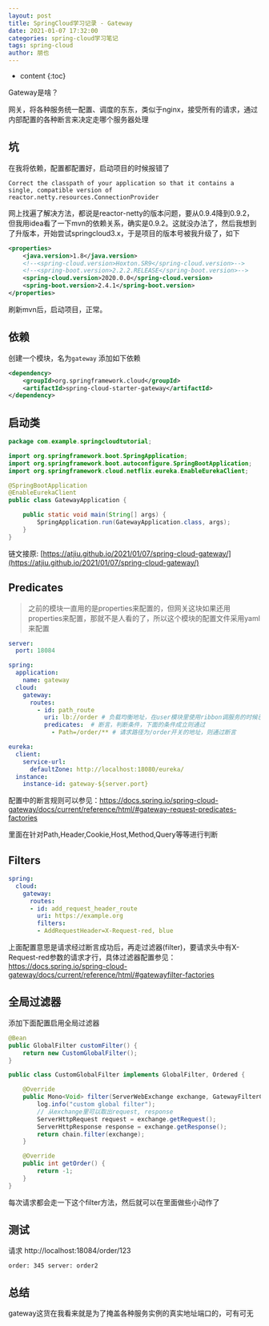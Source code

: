 ```yaml
---
layout: post
title: SpringCloud学习记录 - Gateway
date: 2021-01-07 17:32:00
categories: spring-cloud学习笔记
tags: spring-cloud
author: 朋也
---
```


* content
{:toc}

Gateway是啥？

网关，将各种服务统一配置、调度的东东，类似于nginx，接受所有的请求，通过内部配置的各种断言来决定走哪个服务器处理






## 坑

在我将依赖，配置都配置好，启动项目的时候报错了

```log
Correct the classpath of your application so that it contains a single, compatible version of reactor.netty.resources.ConnectionProvider
```

网上找遍了解决方法，都说是reactor-netty的版本问题，要从0.9.4降到0.9.2，但我用idea看了一下mvn的依赖关系，确实是0.9.2。这就没办法了，然后我想到了升版本，开始尝试springcloud3.x，于是项目的版本号被我升级了，如下

```xml
<properties>
    <java.version>1.8</java.version>
    <!--<spring-cloud.version>Hoxton.SR9</spring-cloud.version>-->
    <!--<spring-boot.version>2.2.2.RELEASE</spring-boot.version>-->
    <spring-cloud.version>2020.0.0</spring-cloud.version>
    <spring-boot.version>2.4.1</spring-boot.version>
</properties>
```

刷新mvn后，启动项目，正常。

## 依赖

创建一个模块，名为`gateway` 添加如下依赖

```xml
<dependency>
    <groupId>org.springframework.cloud</groupId>
    <artifactId>spring-cloud-starter-gateway</artifactId>
</dependency>
```

## 启动类

```java
package com.example.springcloudtutorial;

import org.springframework.boot.SpringApplication;
import org.springframework.boot.autoconfigure.SpringBootApplication;
import org.springframework.cloud.netflix.eureka.EnableEurekaClient;

@SpringBootApplication
@EnableEurekaClient
public class GatewayApplication {

    public static void main(String[] args) {
        SpringApplication.run(GatewayApplication.class, args);
    }
}

```

链文接原: [https://atjiu.github.io/2021/01/07/spring-cloud-gateway/](https://atjiu.github.io/2021/01/07/spring-cloud-gateway/)

## Predicates

> 之前的模块一直用的是properties来配置的，但网关这块如果还用properties来配置，那就不是人看的了，所以这个模块的配置文件采用yaml来配置

```yaml
server:
  port: 18084

spring:
  application:
    name: gateway
  cloud:
    gateway:
      routes:
        - id: path_route
          uri: lb://order # 负载均衡地址，在user模块里使用ribbon调服务的时候已经用过了，不过那时候调用服务用的协议是http，这里变成了lb协议（猜测是loadbanlance)的意思，至于为啥是lb协议，我也没找到哪有写
          predicates:  # 断言，判断条件，下面的条件成立则通过
            - Path=/order/** # 请求路径为/order开关的地址，则通过断言

eureka:
  client:
    service-url:
      defaultZone: http://localhost:18080/eureka/
  instance:
    instance-id: gateway-${server.port}

```

配置中的断言规则可以参见：https://docs.spring.io/spring-cloud-gateway/docs/current/reference/html/#gateway-request-predicates-factories

里面在针对Path,Header,Cookie,Host,Method,Query等等进行判断

## Filters

```yaml
spring:
  cloud:
    gateway:
      routes:
      - id: add_request_header_route
        uri: https://example.org
        filters:
        - AddRequestHeader=X-Request-red, blue
```

上面配置意思是请求经过断言成功后，再走过滤器(filter)，要请求头中有X-Request-red参数的请求才行，具体过滤器配置参见：https://docs.spring.io/spring-cloud-gateway/docs/current/reference/html/#gatewayfilter-factories

## 全局过滤器

添加下面配置启用全局过滤器

```java
@Bean
public GlobalFilter customFilter() {
    return new CustomGlobalFilter();
}

public class CustomGlobalFilter implements GlobalFilter, Ordered {

    @Override
    public Mono<Void> filter(ServerWebExchange exchange, GatewayFilterChain chain) {
        log.info("custom global filter");
        // 从exchange里可以取出request, response
        ServerHttpRequest request = exchange.getRequest();
        ServerHttpResponse response = exchange.getResponse();
        return chain.filter(exchange);
    }

    @Override
    public int getOrder() {
        return -1;
    }
}
```

每次请求都会走一下这个filter方法，然后就可以在里面做些小动作了

## 测试

请求 http://localhost:18084/order/123

```log
order: 345 server: order2
```

## 总结

gateway这货在我看来就是为了掩盖各种服务实例的真实地址端口的，可有可无
